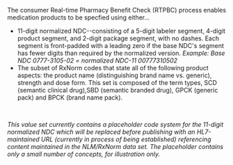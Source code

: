 The consumer Real-time Pharmacy Benefit Check (RTPBC) process enables medication products to be specfied using either...
* 11-digit normalized NDC--consisting of a 5-digit labeler segment, 4-digit product segment, and 2-digit package segment, with no dashes. Each segment is front-padded with a leading zero if the base NDC's segment has fewer digits than required by the normalized version. *Example: Base NDC 0777-3105-02 = normalized NDC-11 00777310502*
* The subset of RxNorm codes that state all of the following product aspects: the product name (distinguishing brand name vs. generic), strength and dose form. This set is composed of the term types, SCD (semantic clinical drug),SBD (semantic branded drug), GPCK (generic pack) and BPCK (brand name pack).
<br>

*This value set currently contains a placeholder code system for the 11-digit normalized NDC which will be replaced before publishing with an HL7-maintained URL (currently in process of being established) referencing content maintained in the NLM/RxNorm data set. The placeholder contains only a small number of concepts, for illustration only.*